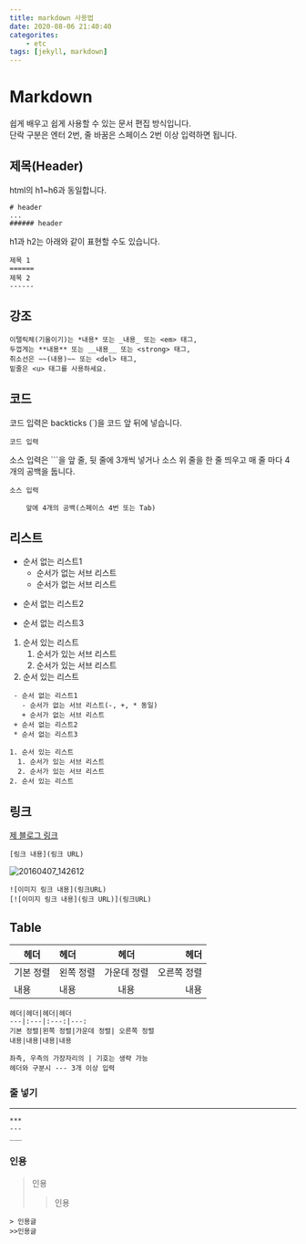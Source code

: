 ```yaml
---
title: markdown 사용법
date: 2020-08-06 21:40:40
categorites: 
    - etc
tags: [jekyll, markdown]
---
```


# Markdown 
쉽게 배우고 쉽게 사용할 수 있는 문서 편집 방식입니다.  
단락 구분은 엔터 2번, 줄 바꿈은 스페이스 2번 이상 입력하면 됩니다.

## 제목(Header)
html의 h1~h6과 동일합니다.
```
# header 
...
###### header
```

h1과 h2는 아래와 같이 표현할 수도 있습니다.
```
제목 1
======
제목 2
------
```

## 강조

```  
이탤릭체(기울이기)는 *내용* 또는 _내용_ 또는 <em> 태그,
두껍게는 **내용** 또는 __내용__ 또는 <strong> 태그,
취소선은 ~~(내용)~~ 또는 <del> 태그,
밑줄은 <u> 태그를 사용하세요. 
```

## 코드
코드 입력은 backticks (`)을 코드 앞 뒤에 넣습니다.

`코드 입력`

소스 입력은 \```을 앞 줄, 뒷 줄에 3개씩 넣거나 소스 위 줄을 한 줄 띄우고 매 줄 마다 4개의 공백을 둡니다.

```
소스 입력

    앞에 4개의 공백(스페이스 4번 또는 Tab)
```

## 리스트
  - 순서 없는 리스트1
    - 순서가 없는 서브 리스트
    - 순서가 없는 서브 리스트
  + 순서 없는 리스트2
  * 순서 없는 리스트3

1. 순서 있는 리스트
   1. 순서가 있는 서브 리스트
   2. 순서가 있는 서브 리스트
2. 순서 있는 리스트  
 ```
  - 순서 없는 리스트1
    - 순서가 없는 서브 리스트(-, +, * 동일)
    + 순서가 없는 서브 리스트
  + 순서 없는 리스트2
  * 순서 없는 리스트3

1. 순서 있는 리스트
   1. 순서가 있는 서브 리스트
   2. 순서가 있는 서브 리스트
2. 순서 있는 리스트
   ```

## 링크
[제 블로그 링크](https://tenag1.github.io/)
```
[링크 내용](링크 URL)
```
![20160407_142612](https://user-images.githubusercontent.com/59866253/89532490-d1e7a000-d82c-11ea-8fc2-3d4954d2ac0c.jpg)

```
![이미지 링크 내용](링크URL)
[![이미지 링크 내용](링크 URL)](링크URL)
```

## Table
헤더 | 헤더 | 헤더 | 헤더
---|:---|:---:|---:
기본 정렬|왼쪽 정렬|가운데 정렬| 오른쪽 정렬
내용|내용|내용|내용
```
헤더|헤더|헤더|헤더
---|:---|:---:|---:
기본 정렬|왼쪽 정렬|가운데 정렬| 오른쪽 정렬
내용|내용|내용|내용

좌측, 우측의 가장자리의 | 기호는 생략 가능
헤더와 구분시 --- 3개 이상 입력
```
### 줄 넣기
***
```
*** 
---
___
```

### 인용
> 인용
>> 인용
 ```
 > 인용글
 >>인용글
 ```
